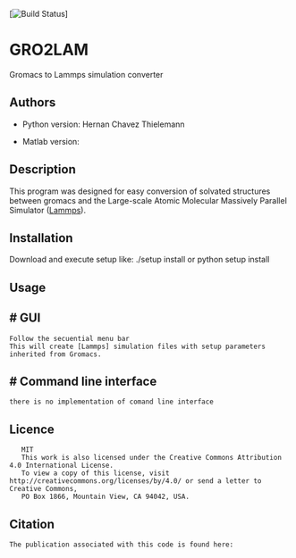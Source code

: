 [![Build Status]()]

# GRO2LAM
Gromacs to Lammps simulation converter



## Authors

- Python version:
    Hernan Chavez Thielemann

- Matlab version:


## Description
This program was designed for easy conversion of solvated structures between 
gromacs and the Large-scale Atomic Molecular Massively Parallel Simulator ([Lammps]).

## Installation

Download and execute setup like: ./setup install or python setup install

## Usage

## # GUI
    Follow the secuential menu bar
    This will create [Lammps] simulation files with setup parameters inherited from Gromacs.
    
## # Command line interface
    there is no implementation of comand line interface


## Licence
       MIT
       This work is also licensed under the Creative Commons Attribution 4.0 International License. 
       To view a copy of this license, visit http://creativecommons.org/licenses/by/4.0/ or send a letter to Creative Commons, 
       PO Box 1866, Mountain View, CA 94042, USA.

## Citation
    The publication associated with this code is found here:



[Lammps]: http://lammps.sandia.gov/
